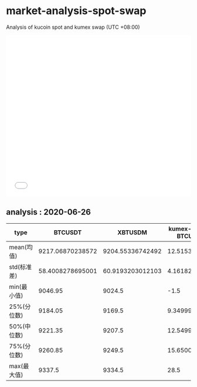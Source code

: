# market-analysis-spot-swap
Analysis of kucoin spot and kumex swap (UTC +08:00)

<iframe width="100%" height="440" src="./data.html" frameborder="no" border="0" scrolling="no"></iframe>

## analysis : 2020-06-26

type | BTCUSDT | XBTUSDM | kumex-XBTUSDM-BTCUSDT_arb
---|---|---|---
mean(均值) | 9217.06870238572 | 9204.55336742492 | 12.5153349642149
std(标准差) | 58.4008278695001 | 60.9193203012103 | 4.1618204617751
min(最小值) | 9046.95 | 9024.5 | -1.5
25%(分位数) | 9184.05 | 9169.5 | 9.34999999999854
50%(中位数) | 9221.35 | 9207.5 | 12.5499999999993
75%(分位数) | 9260.85 | 9249.5 | 15.6500000000015
max(最大值) | 9337.5 | 9334.5 | 28.5
